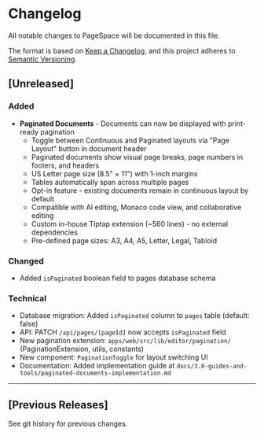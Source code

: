 # Changelog

All notable changes to PageSpace will be documented in this file.

The format is based on [Keep a Changelog](https://keepachangelog.com/en/1.0.0/),
and this project adheres to [Semantic Versioning](https://semver.org/spec/v2.0.0.html).

## [Unreleased]

### Added
- **Paginated Documents** - Documents can now be displayed with print-ready pagination
  - Toggle between Continuous and Paginated layouts via "Page Layout" button in document header
  - Paginated documents show visual page breaks, page numbers in footers, and headers
  - US Letter page size (8.5" × 11") with 1-inch margins
  - Tables automatically span across multiple pages
  - Opt-in feature - existing documents remain in continuous layout by default
  - Compatible with AI editing, Monaco code view, and collaborative editing
  - Custom in-house Tiptap extension (~560 lines) - no external dependencies
  - Pre-defined page sizes: A3, A4, A5, Letter, Legal, Tabloid

### Changed
- Added `isPaginated` boolean field to pages database schema

### Technical
- Database migration: Added `isPaginated` column to `pages` table (default: false)
- API: PATCH `/api/pages/[pageId]` now accepts `isPaginated` field
- New pagination extension: `apps/web/src/lib/editor/pagination/` (PaginationExtension, utils, constants)
- New component: `PaginationToggle` for layout switching UI
- Documentation: Added implementation guide at `docs/3.0-guides-and-tools/paginated-documents-implementation.md`

---

## [Previous Releases]

See git history for previous changes.
